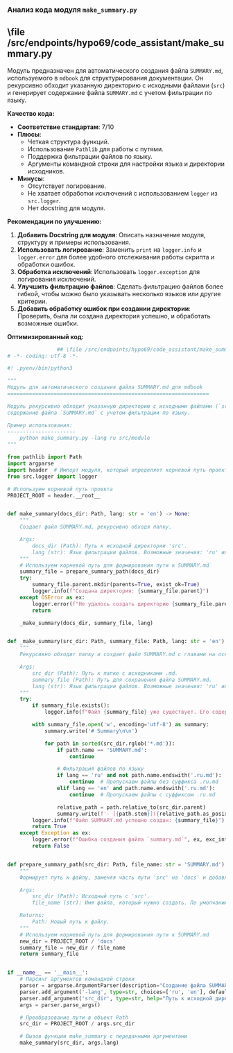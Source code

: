 ### **Анализ кода модуля `make_summary.py`**

## \file /src/endpoints/hypo69/code_assistant/make_summary.py

Модуль предназначен для автоматического создания файла `SUMMARY.md`, используемого в `mdbook` для структурирования документации. Он рекурсивно обходит указанную директорию с исходными файлами (`src`) и генерирует содержание файла `SUMMARY.md` с учетом фильтрации по языку.

**Качество кода:**

- **Соответствие стандартам**: 7/10
- **Плюсы**:
  - Четкая структура функций.
  - Использование `Pathlib` для работы с путями.
  - Поддержка фильтрации файлов по языку.
  - Аргументы командной строки для настройки языка и директории исходников.
- **Минусы**:
  - Отсутствует логирование.
  - Не хватает обработки исключений с использованием `logger` из `src.logger`.
  - Нет docstring для модуля.

**Рекомендации по улучшению:**

1.  **Добавить Docstring для модуля**: Описать назначение модуля, структуру и примеры использования.
2.  **Использовать логирование**: Заменить `print` на `logger.info` и `logger.error` для более удобного отслеживания работы скрипта и обработки ошибок.
3.  **Обработка исключений**: Использовать `logger.exception` для логирования исключений.
4.  **Улучшить фильтрацию файлов**: Сделать фильтрацию файлов более гибкой, чтобы можно было указывать несколько языков или другие критерии.
5.  **Добавить обработку ошибок при создании директории**: Проверить, была ли создана директория успешно, и обработать возможные ошибки.

**Оптимизированный код:**

```python
                ## \file /src/endpoints/hypo69/code_assistant/make_summary.py
# -*- coding: utf-8 -*-

#! .pyenv/bin/python3

"""
Модуль для автоматического создания файла SUMMARY.md для mdbook
=================================================================

Модуль рекурсивно обходит указанную директорию с исходными файлами (`src`) и генерирует
содержание файла `SUMMARY.md` с учетом фильтрации по языку.

Пример использования:
----------------------
    python make_summary.py -lang ru src/module
"""

from pathlib import Path
import argparse
import header  # Импорт модуля, который определяет корневой путь проекта
from src.logger import logger

# Используем корневой путь проекта
PROJECT_ROOT = header.__root__


def make_summary(docs_dir: Path, lang: str = 'en') -> None:
    """
    Создает файл SUMMARY.md, рекурсивно обходя папку.

    Args:
        docs_dir (Path): Путь к исходной директории 'src'.
        lang (str): Язык фильтрации файлов. Возможные значения: 'ru' или 'en'.
    """
    # Используем корневой путь для формирования пути к SUMMARY.md
    summary_file = prepare_summary_path(docs_dir)
    try:
        summary_file.parent.mkdir(parents=True, exist_ok=True)
        logger.info(f"Создана директория: {summary_file.parent}")
    except OSError as ex:
        logger.error(f"Не удалось создать директорию {summary_file.parent}", ex, exc_info=True)
        return

    _make_summary(docs_dir, summary_file, lang)


def _make_summary(src_dir: Path, summary_file: Path, lang: str = 'en') -> bool:
    """
    Рекурсивно обходит папку и создает файл SUMMARY.md с главами на основе .md файлов.

    Args:
        src_dir (Path): Путь к папке с исходниками .md.
        summary_file (Path): Путь для сохранения файла SUMMARY.md.
        lang (str): Язык фильтрации файлов. Возможные значения: 'ru' или 'en'.
    """
    try:
        if summary_file.exists():
            logger.info(f"Файл {summary_file} уже существует. Его содержимое будет перезаписано.")

        with summary_file.open('w', encoding='utf-8') as summary:
            summary.write('# Summary\n\n')

            for path in sorted(src_dir.rglob('*.md')):
                if path.name == 'SUMMARY.md':
                    continue

                # Фильтрация файлов по языку
                if lang == 'ru' and not path.name.endswith('.ru.md'):
                    continue  # Пропускаем файлы без суффикса .ru.md
                elif lang == 'en' and path.name.endswith('.ru.md'):
                    continue  # Пропускаем файлы с суффиксом .ru.md

                relative_path = path.relative_to(src_dir.parent)
                summary.write(f'- [{path.stem}]({relative_path.as_posix()})\n')
        logger.info(f"Файл SUMMARY.md успешно создан: {summary_file}")
        return True
    except Exception as ex:
        logger.error(f"Ошибка создания файла `summary.md`", ex, exc_info=True)
        return False


def prepare_summary_path(src_dir: Path, file_name: str = 'SUMMARY.md') -> Path:
    """
    Формирует путь к файлу, заменяя часть пути 'src' на 'docs' и добавляя имя файла.

    Args:
        src_dir (Path): Исходный путь с 'src'.
        file_name (str): Имя файла, который нужно создать. По умолчанию 'SUMMARY.md'.

    Returns:
        Path: Новый путь к файлу.
    """
    # Используем корневой путь для формирования пути к SUMMARY.md
    new_dir = PROJECT_ROOT / 'docs'
    summary_file = new_dir / file_name
    return summary_file


if __name__ == '__main__':
    # Парсинг аргументов командной строки
    parser = argparse.ArgumentParser(description="Создание файла SUMMARY.md с фильтрацией по языку.")
    parser.add_argument('-lang', type=str, choices=['ru', 'en'], default='en', help="Язык фильтрации файлов (ru или en). По умолчанию 'en'.")
    parser.add_argument('src_dir', type=str, help="Путь к исходной директории 'src'.")
    args = parser.parse_args()

    # Преобразование пути в объект Path
    src_dir = PROJECT_ROOT / args.src_dir

    # Вызов функции make_summary с переданными аргументами
    make_summary(src_dir, args.lang)